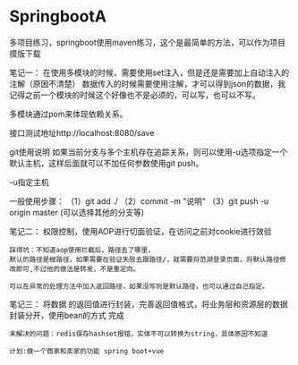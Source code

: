 # SpringbootA
多项目练习，springboot使用maven练习，这个是最简单的方法，可以作为项目摸版下载


笔记一：
在使用多模块的时候，需要使用set注入，但是还是需要加上自动注入的注解（原因不清楚）
数据传入的时候需要使用注解，才可以得到json的数据，我记得之前一个模块的时候这个好像也不是必须的，可以写，也可以不写。

多模块通过pom来体现依赖关系。

接口测试地址http://localhost:8080/save

git使用说明
如果当前分支与多个主机存在追踪关系，则可以使用-u选项指定一个默认主机，这样后面就可以不加任何参数使用git push。

-u指定主机 

一般使用步骤：
（1）git add ./ 
（2）commit -m "说明"
（3）git push -u origin master (可以选择其他的分支等)



笔记二：
	权限控制，使用AOP进行切面验证，在访问之前对cookie进行效验


	踩得坑：不知道aop使用拦截后，路径去了哪里，
	默认的路径是根路径，如果需要在验证失败去跟路径/，就需要将范湖登录页面，将默认路径修改即可,不过他的做法是转发，不是重定向。

	可以在异常的处理方法中加入返回路径，如果没写则是默认路径，也可以通过自己指定。

笔记三：
	将数据 的返回值进行封装，完善返回值格式，将业务层和资源层的数据封装分开，使用bean的方式	完成


	未解决的问题：redis保存hashset报错，实体不可以转换为string，具体原因不知道

	计划:做一个商家和卖家的功能 spring boot+vue
